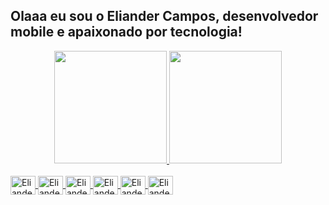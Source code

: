 ## Olaaa eu sou o Eliander Campos, desenvolvedor mobile e apaixonado por tecnologia!
<div align="center">
  <a href="https://github.com/eliander1">
  <img height="180em" src="https://github-readme-stats.vercel.app/api?username=eliander1&show_icons=true&theme=dark&include_all_commits=true&count_private=true"/>
  <img height="180em" src="https://github-readme-stats.vercel.app/api/top-langs/?username=eliander1&layout=compact&langs_count=7&theme=dark"/>
</div>


<div style="display: inline_block"><br>
 <img align="center" alt="Eliander-Android" height="30" width="40" img src="https://cdn.jsdelivr.net/gh/devicons/devicon/icons/androidstudio/androidstudio-original.svg" />
 <img align="center" alt="Eliander-Android" height="30" width="40" img src="https://cdn.jsdelivr.net/gh/devicons/devicon/icons/figma/figma-original.svg" />
 <img align="center" alt="Eliander-Android" height="30" width="40" img src="https://cdn.jsdelivr.net/gh/devicons/devicon/icons/flutter/flutter-original.svg" />
 <img align="center" alt="Eliander-Android" height="30" width="40" img src="https://cdn.jsdelivr.net/gh/devicons/devicon/icons/git/git-original.svg" />
 <img align="center" alt="Eliander-Android" height="30" width="40" img src="https://cdn.jsdelivr.net/gh/devicons/devicon/icons/python/python-original-wordmark.svg" />
 <img align="center" alt="Eliander-Android" height="30" width="40" img src="https://cdn.jsdelivr.net/gh/devicons/devicon/icons/firebase/firebase-plain-wordmark.svg" />
</div>

  ##


